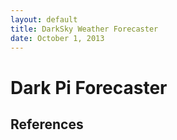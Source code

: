 ```yaml
---
layout: default
title: DarkSky Weather Forecaster
date: October 1, 2013
---
```


# Dark Pi Forecaster

## References
